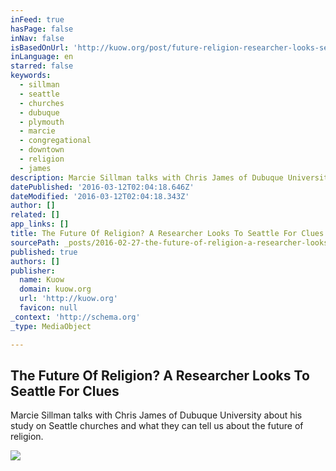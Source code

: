 ```yaml
---
inFeed: true
hasPage: false
inNav: false
isBasedOnUrl: 'http://kuow.org/post/future-religion-researcher-looks-seattle-clues'
inLanguage: en
starred: false
keywords:
  - sillman
  - seattle
  - churches
  - dubuque
  - plymouth
  - marcie
  - congregational
  - downtown
  - religion
  - james
description: Marcie Sillman talks with Chris James of Dubuque University about his study on Seattle churches and what they can tell us about the future of religion.
datePublished: '2016-03-12T02:04:18.646Z'
dateModified: '2016-03-12T02:04:18.343Z'
author: []
related: []
app_links: []
title: The Future Of Religion? A Researcher Looks To Seattle For Clues
sourcePath: _posts/2016-02-27-the-future-of-religion-a-researcher-looks-to-seattle-for-cl.md
published: true
authors: []
publisher:
  name: Kuow
  domain: kuow.org
  url: 'http://kuow.org'
  favicon: null
_context: 'http://schema.org'
_type: MediaObject

---
```

<article style=""><h1>The Future Of Religion? A Researcher Looks To Seattle For Clues</h1><p>Marcie Sillman talks with Chris James of Dubuque University about his study on Seattle churches and what they can tell us about the future of religion.</p><img src="https://s3-us-west-2.amazonaws.com/the-grid-img/p/abd41cbdbec2a7be4ee23e65e87150069e843657.jpg" /></article>